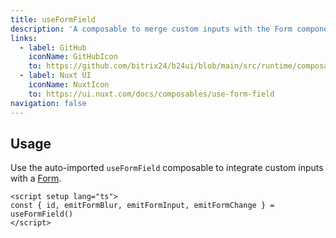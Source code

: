 ```yaml
---
title: useFormField
description: 'A composable to merge custom inputs with the Form component'
links:
  - label: GitHub
    iconName: GitHubIcon
    to: https://github.com/bitrix24/b24ui/blob/main/src/runtime/composables/useFormField.ts
  - label: Nuxt UI
    iconName: NuxtIcon
    to: https://ui.nuxt.com/docs/composables/use-form-field
navigation: false
---
```


## Usage

Use the auto-imported `useFormField` composable to integrate custom inputs with a [Form](/docs/components/form/).

```vue
<script setup lang="ts">
const { id, emitFormBlur, emitFormInput, emitFormChange } = useFormField()
</script>
```
